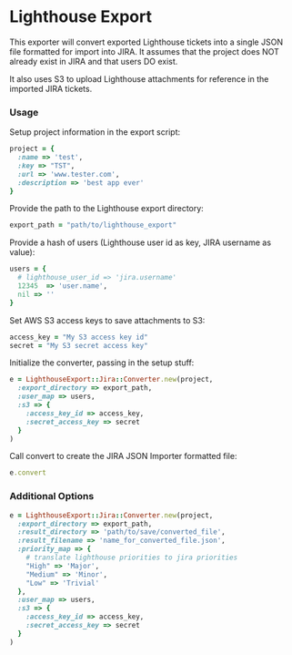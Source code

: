 Lighthouse Export
=================

This exporter will convert exported Lighthouse tickets into a single JSON file formatted for import into JIRA.
It assumes that the project does NOT already exist in JIRA and that users DO exist.

It also uses S3 to upload Lighthouse attachments for reference in the imported JIRA tickets.

### Usage

Setup project information in the export script:
```ruby
project = {
  :name => 'test',
  :key => "TST",
  :url => 'www.tester.com',
  :description => 'best app ever'
}
```

Provide the path to the Lighthouse export directory:
```ruby
export_path = "path/to/lighthouse_export"
```

Provide a hash of users (Lighthouse user id as key, JIRA username as value):
```ruby
users = {
  # lighthouse_user_id => 'jira.username'
  12345  => 'user.name',
  nil => ''
}
```

Set AWS S3 access keys to save attachments to S3:
```ruby
access_key = "My S3 access key id"
secret = "My S3 secret access key"
```

Initialize the converter, passing in the setup stuff:
```ruby
e = LighthouseExport::Jira::Converter.new(project,
  :export_directory => export_path,
  :user_map => users,
  :s3 => {
    :access_key_id => access_key,
    :secret_access_key => secret
  }
)
```

Call convert to create the JIRA JSON Importer formatted file:
```ruby
e.convert
```

### Additional Options
```ruby
e = LighthouseExport::Jira::Converter.new(project,
  :export_directory => export_path,
  :result_directory => 'path/to/save/converted_file',
  :result_filename => 'name_for_converted_file.json',
  :priority_map => {
    # translate lighthouse priorities to jira priorities
    "High" => 'Major',
    "Medium" => 'Minor',
    "Low" => 'Trivial'
  },
  :user_map => users,
  :s3 => {
    :access_key_id => access_key,
    :secret_access_key => secret
  }
)
```
